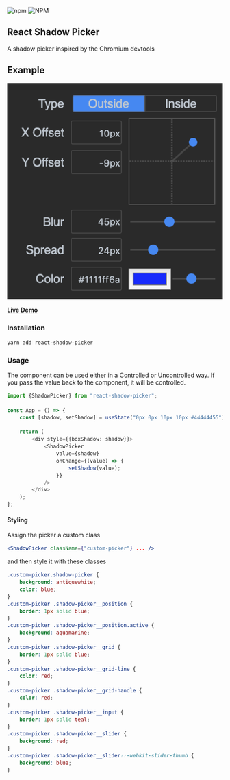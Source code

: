 ![npm](https://img.shields.io/npm/v/react-shadow-picker) ![NPM](https://img.shields.io/npm/l/react-shadow-picker)

## React Shadow Picker

A shadow picker inspired by the Chromium devtools

## Example

![Demo](https://raw.githubusercontent.com/duiker101/react-shadow-picker/master/docs/demo.png)

[**Live Demo**](https://react-shadow-picker.now.sh)

### Installation

```sh
yarn add react-shadow-picker
```

### Usage

The component can be used either in a Controlled or Uncontrolled way.
If you pass the value back to the component, it will be controlled.

```typescript jsx
import {ShadowPicker} from "react-shadow-picker";

const App = () => {
	const [shadow, setShadow] = useState("0px 0px 10px 10px #44444455");

	return (
		<div style={{boxShadow: shadow}}>
			<ShadowPicker
				value={shadow}
				onChange={(value) => {
					setShadow(value);
				}}
			/>
		</div>
	);
};
```

#### Styling

Assign the picker a custom class

```jsx
<ShadowPicker className={"custom-picker"} ... />
```

and then style it with these classes

```css
.custom-picker.shadow-picker {
	background: antiquewhite;
	color: blue;
}
.custom-picker .shadow-picker__position {
	border: 1px solid blue;
}
.custom-picker .shadow-picker__position.active {
	background: aquamarine;
}
.custom-picker .shadow-picker__grid {
	border: 1px solid blue;
}
.custom-picker .shadow-picker__grid-line {
	color: red;
}
.custom-picker .shadow-picker__grid-handle {
	color: red;
}
.custom-picker .shadow-picker__input {
	border: 1px solid teal;
}
.custom-picker .shadow-picker__slider {
	background: red;
}
.custom-picker .shadow-picker__slider::-webkit-slider-thumb {
	background: blue;
}
```
